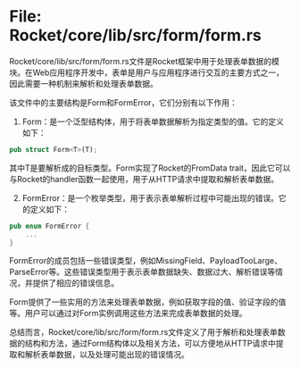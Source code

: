 # File: Rocket/core/lib/src/form/form.rs

Rocket/core/lib/src/form/form.rs文件是Rocket框架中用于处理表单数据的模块。在Web应用程序开发中，表单是用户与应用程序进行交互的主要方式之一，因此需要一种机制来解析和处理表单数据。

该文件中的主要结构是Form<T>和FormError，它们分别有以下作用：

1. Form<T>：是一个泛型结构体，用于将表单数据解析为指定类型的值。它的定义如下：
```rust
pub struct Form<T>(T);
```
其中T是要解析成的目标类型。Form<T>实现了Rocket的FromData trait，因此它可以与Rocket的handler函数一起使用，用于从HTTP请求中提取和解析表单数据。

2. FormError：是一个枚举类型，用于表示表单解析过程中可能出现的错误。它的定义如下：
```rust
pub enum FormError {
    ...
}
```
FormError的成员包括一些错误类型，例如MissingField、PayloadTooLarge、ParseError等。这些错误类型用于表示表单数据缺失、数据过大、解析错误等情况，并提供了相应的错误信息。

Form<T>提供了一些实用的方法来处理表单数据，例如获取字段的值、验证字段的值等。用户可以通过对Form<T>实例调用这些方法来完成表单数据的处理。

总结而言，Rocket/core/lib/src/form/form.rs文件定义了用于解析和处理表单数据的结构和方法，通过Form<T>结构体以及相关方法，可以方便地从HTTP请求中提取和解析表单数据，以及处理可能出现的错误情况。


